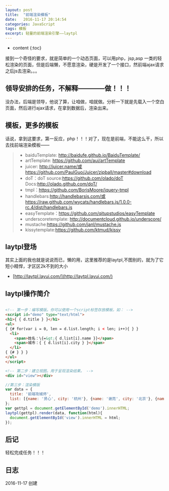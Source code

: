 ```yaml
---
layout: post
title:  "前端渲染模板"
date:   2016-11-17 20:14:54
categories: JavaScript
tags: 模板
excerpt: 轻量的前端渲染引擎——laytpl
---
```


* content
{:toc}

接到一个奇怪的要求，就是简单的一个动态页面，可以用php，jsp,asp 一类的轻松渲染的页面，但是后端懒，不愿意渲染，硬是开发了一个接口，然前端ajax请求之后js去渲染。。。

## 领导安排的任务，不解释————做！！！

没办法，后端是领导，他说了算，让咱做，咱就做。分析一下就是先载入一个空白页面，然后进行ajax请求，在拿到数据后，渲染出来。

## 模板，更多的模板

话说，拿到这要求，第一反应，php！！！对了，现在是前端，不能这么干，所以去找前端渲染模板——   

> - baiduTemplate:  http://baidufe.github.io/BaiduTemplate/  
> - artTemplate: https://github.com/aui/artTemplate  
> - juicer: http://juicer.name/或https://github.com/PaulGuo/Juicer/zipball/master#download  
> - doT：doT source:https://github.com/olado/doT Docs:http://olado.github.com/doT/
>  - tmpl：https://github.com/BorisMoore/jquery-tmpl
>  - handlebars:http://handlebarsjs.com/或https://raw.github.com/wycats/handlebars.js/1.0.0-rc.4/dist/handlebars.js
>  - easyTemplate：https://github.com/qitupstudios/easyTemplate
>  - underscoretemplate: http://documentcloud.github.io/underscore/
>  - mustache:https://github.com/janl/mustache.js
>  - kissytemplate:https://github.com/ktmud/kissy

## laytpl登场

其实上面的我也就是说说而已，懒的用，这里推荐的是laytpl,不图别的，就为了它短小精悍，才区区2k不到的大小  
- [http://laytpl.layui.com/](http://laytpl.layui.com/)

## laytpl操作简介

```html

<!-- 第一步：编写模版。你可以使用一个script标签存放模板，如： -->
<script id="demo" type="text/html">
<h1>{ { d.title } }</h1>
<ul>
{ {# for(var i = 0, len = d.list.length; i < len; i++){ } }
  <li>
    <span>姓名：\{=&gt;{ d.list[i].name }}</span>
    <span>城市：{ { d.list[i].city } }</span>
  </li>
{ {# } } }
</ul>
</script>

<!-- 第二步：建立视图。用于呈现渲染结果。 -->
<div id="view"></div>

```

```javascript
//第三步：渲染模版
var data = {
  title: '前端攻城师',
  list: [{name: '贤心', city: '杭州'}, {name: '谢亮', city: '北京'}, {name: '浅浅', city: '杭州'}, {name: 'Dem', city: '北京'}]
};
var gettpl = document.getElementById('demo').innerHTML;
laytpl(gettpl).render(data, function(html){
  document.getElementById('view').innerHTML = html;
});
```

## 后记

轻松完成任务！！！ 


## 日志
2016-11-17 创建